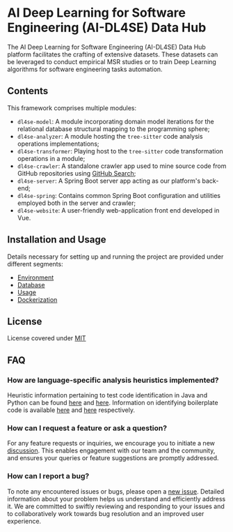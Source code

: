
# AI Deep Learning for Software Engineering (AI-DL4SE) Data Hub

The AI Deep Learning for Software Engineering (AI-DL4SE) Data Hub platform facilitates the crafting of extensive datasets. These datasets can be leveraged to conduct empirical MSR studies or to train Deep Learning algorithms for software engineering tasks automation.

## Contents

This framework comprises multiple modules:

- `dl4se-model`: A module incorporating domain model iterations for the relational database structural mapping to the programming sphere;
- `dl4se-analyzer`: A module hosting the `tree-sitter` code analysis operations implementations;
- `dl4se-transformer`: Playing host to the `tree-sitter` code transformation operations in a module;
- `dl4se-crawler`: A standalone crawler app used to mine source code from GitHub repositories using [GitHub Search](https://seart-ghs.si.usi.ch/);
- `dl4se-server`: A Spring Boot server app acting as our platform's back-end;
- `dl4se-spring`: Contains common Spring Boot configuration and utilities employed both in the server and crawler;
- `dl4se-website`: A user-friendly web-application front end developed in Vue.

## Installation and Usage

Details necessary for setting up and running the project are provided under different segments:

- [Environment](README_ENV.md)
- [Database](README_DB.md)
- [Usage](README_RUN.md)
- [Dockerization](README_DOCKER.md)

## License

License covered under [MIT](LICENSE)

## FAQ

### How are language-specific analysis heuristics implemented?

Heuristic information pertaining to test code identification in Java and Python can be found [here](dl4se-analyzer/src/main/java/ch/usi/si/seart/analyzer/predicate/path/JavaTestFilePredicate.java) and [here](dl4se-analyzer/src/main/java/ch/usi/si/seart/analyzer/predicate/path/PythonTestFilePredicate.java). Information on identifying boilerplate code is available [here](dl4se-analyzer/src/main/java/ch/usi/si/seart/analyzer/enumerate/JavaBoilerplateEnumerator.java) and [here](dl4se-analyzer/src/main/java/ch/usi/si/seart/analyzer/enumerate/PythonBoilerplateEnumerator.java) respectively.

### How can I request a feature or ask a question?

For any feature requests or inquiries, we encourage you to initiate a new [discussion](https://github.com/tiangua18cm/AI-DeepLearning4SoftwareEngg/discussions/). This enables engagement with our team and the community, and ensures your queries or feature suggestions are promptly addressed.

### How can I report a bug?

To note any encountered issues or bugs, please open a [new issue](https://github.com/tiangua18cm/AI-DeepLearning4SoftwareEngg/issues/). Detailed information about your problem helps us understand and efficiently address it. We are committed to swiftly reviewing and responding to your issues and to collaboratively work towards bug resolution and an improved user experience.